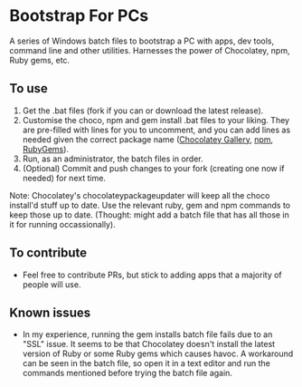 # Bootstrap For PCs
A series of Windows batch files to bootstrap a PC with apps, dev tools, command line and other utilities.
Harnesses the power of Chocolatey, npm, Ruby gems, etc.

## To use
  1. Get the .bat files (fork if you can or download the latest release).
  2. Customise the choco, npm and gem install .bat files to your liking. They are pre-filled with lines for you to uncomment, and you can add lines as needed given the correct package name ([Chocolatey Gallery](https://chocolatey.org/packages), [npm](https://www.npmjs.com/), [RubyGems](https://rubygems.org/)). 
  3. Run, as an administrator, the batch files in order.
  4. (Optional) Commit and push changes to your fork (creating one now if needed) for next time.

Note: Chocolatey's chocolateypackageupdater will keep all the choco install'd stuff up to date. Use the relevant ruby, gem and npm commands to keep those up to date. (Thought: might add a batch file that has all those in it for running occassionally).

## To contribute
  - Feel free to contribute PRs, but stick to adding apps that a majority of people will use. 
	
## Known issues
  - In my experience, running the gem installs batch file fails due to an "SSL" issue. It seems to be that Chocolatey doesn't install the latest version of Ruby or some Ruby gems which causes havoc. A workaround can be seen in the batch file, so open it in a text editor and run the commands mentioned before trying the batch file again.
